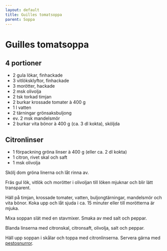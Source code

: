```yaml
---
layout: default
title: Guilles tomatsoppa
parent: Soppa
---
```

# Guilles tomatsoppa

## 4 portioner


- 2 gula lökar, finhackade
- 3 vitlöksklyftor, finhackade
- 3 morötter, hackade
- 2 msk olivolja
- 2 tsk torkad timjan
- 2 burkar krossade tomater à 400 g
- 1 l vatten
- 2 tärningar grönsaksbuljong
- ev. 2 msk mandelsmör
- 2 burkar vita bönor à 400 g (ca. 3 dl kokta), sköljda

## Citronlinser

- 1 förpackning gröna linser à 400 g (eller ca. 2 dl kokta)
- 1 citron, rivet skal och saft
- 1 msk olivolja


Skölj dom gröna linerna och låt rinna av.

Fräs gul lök, vitlök och morötter i olivoljan till löken mjuknar och blir lätt
transparent.

Häll på timjan, krossade tomater, vatten, buljongtärningar, mandelsmör och vita bönor.
Koka upp och låt sjuda i ca. 15 minuter eller till morötterna är mjuka.

Mixa soppan slät med en stavmixer. Smaka av med salt och peppar.

Blanda linserna med citronskal, citronsaft, olivolja, salt och peppar.

Häll upp soppan i skålar och toppa med citronlinserna. Servera gärna med
[pestosnurror](../Bakat/pestosnurror).


